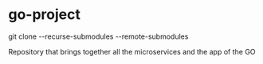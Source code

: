 # go-project

git clone --recurse-submodules --remote-submodules 

Repository that brings together all the microservices and the app of the GO
